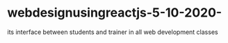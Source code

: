 # webdesignusingreactjs-5-10-2020-
its interface between students and trainer in all web development classes
